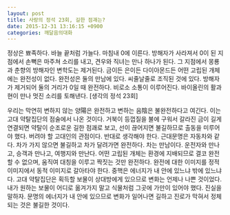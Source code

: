 ```yaml
---
layout: post
title: 사랑의 정석 23회, 길한 점괘는?
date: 2015-12-31 13:16:15 +0900
categories: 깨달음의대화
---
```

정상은 뾰족하다. 바늘 끝처럼 가늘다. 마침내 0에 이른다. 방해자가 사라져서 0이 된 지점에서 손뼉은 마주쳐 소리를 내고, 견우와 직녀는 만나 하나가 된다. 그 지점에서 몽룡과 춘향의 방해자인 변학도는 제거된다. 금이든 은이든 다이아몬드든 어떤 고립된 개체에는 완전성이 없다. 완전성은 둘의 만남에 있다. 씨줄날줄로 조직된 것에 있다. 방해자가 제거되어 둘의 거리가 0일 때 완전하다. 비로소 소통이 이루어진다. 바이올린의 활과 현이 만나 멋진 소리를 토해낸다. [생각의 정석 23회] 

  


우리는 막연히 변하지 않는 양陽은 완전하고 변하는 음陰은 불완전하다고 여긴다. 이는 고대 약탈집단의 점술에서 나온 것이다. 거북이 등껍질을 불에 구워서 갈라진 금이 길게 연결되면 약탈이 순조로운 길한 점괘로 보고, 선이 끊어지면 불길하므로 출동을 미루어야 했다. 버려야 할 고대인의 관점이다. 반대로 생각해야 한다. 근대문명은 자동차와 같다. 차가 가지 않으면 불길하고 차가 달려가면 완전하다. 차는 만남이다. 운전자와 만나고, 승객과 만나고, 여행지와 만난다. 어떤 고립된 개체는 환경에 지배되므로 결코 완전할 수 없으며, 움직여 대칭을 이루고 짝짓는 것만 완전하다. 완전에 대한 이미지를 정적 이미지에서 동적 이미지로 갈아타야 한다. 중핵은 에너지가 내 안에 있느냐 밖에 있느냐다. 고대 약탈집단은 획득할 보물이 상대방에게 있으므로 변화는 언제나 나쁜 것이었다. 내가 원하는 보물이 어디로 옮겨가지 말고 식물처럼 그곳에 가만이 있어야 했다. 진실을 말하자. 문명의 에너지가 내 안에 있으므로 변화가 일어나면 길하고 진로가 막혀서 정체되는 것은 불길한 것이다.